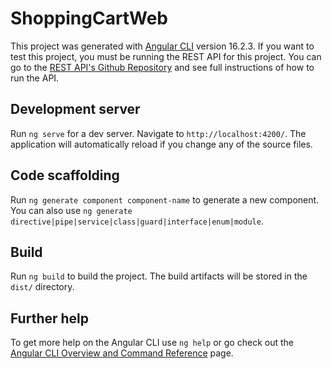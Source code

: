 # ShoppingCartWeb

This project was generated with [Angular CLI](https://github.com/angular/angular-cli) version 16.2.3.
If you want to test this project, you must be running the REST API for this project. You can go to the [REST API's Github Repository]() and see full instructions of how to run the API.

## Development server

Run `ng serve` for a dev server. Navigate to `http://localhost:4200/`. The application will automatically reload if you change any of the source files.

## Code scaffolding

Run `ng generate component component-name` to generate a new component. You can also use `ng generate directive|pipe|service|class|guard|interface|enum|module`.

## Build

Run `ng build` to build the project. The build artifacts will be stored in the `dist/` directory.

## Further help

To get more help on the Angular CLI use `ng help` or go check out the [Angular CLI Overview and Command Reference](https://angular.io/cli) page.
